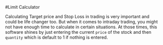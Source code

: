 #Limit Calculator

Calculating Target price and Stop Loss in trading is very important and could be life changer too.
But when it comes to intraday trading, you might not have enough time to calculate in certain situations.
At those times, this software shines by just entering the current `price` of the stock and then
`quantity` which is default to 1 if nothing is entered.
